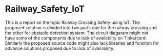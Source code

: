 # Railway_Safety_IoT
This is a report on the topic Railway Crossing Safety using IoT.
The proposed solution is divided into two parts one for the railway crossing
and the other for obstacle detection system. The circuit diagaram might not have some 
of the components due to lack of availabilty on Tinkercard. Similarly the proposed source code
might also lack libraries and function for advance solutions proposed due to 
lack of availability.
